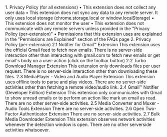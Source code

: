 1\. Privacy Policy (for all extensions) • This extension does not collect any user data • This extension does not sync any data to any remote server. It only uses local storage (chrome.storage.local or window.localStorage) • This extension does not monitor the user • This extension does not communicate with any remote servers unless provided in the "Privacy Policy (per-extension)" • Permissions that this extension uses are explained in the "Permissions are Explained" section of the FAQs page 2. Privacy Policy (per-extension) 2.1 Notifier for Gmail™ Extension This extension uses the official Gmail feed to fetch new emails. There is no server-side interaction other than interacting with gmail.com to fetch new emails or get email's body on a user-action (click on the toolbar button) 2.2 Turbo Download Manager Extension This extension only downloads files per user request. There is no server-side interaction other than downloading these files. 2.3 MediaPlayer - Video and Audio Player Extension This extension uses offline tools to parse and play videos. There are no server-side activities other than fetching a remote video/audio link. 2.4 Gmail™ Notifier (Developer Edition) Extension This extension only communicates with Gmail to show unread emails or to perform an action like mark an email as read. There are no other server-side activities. 2.5 Media Converter and Muxer - Audio Tools Extension There are no server-side activities. 2.6 Open Two-Factor Authenticator Extension There are no server-side activities. 2.7 Bulk Media Downloader Extension This extension observes network activities whenever the detection window is open. There are no other serverside activities whatsoever.